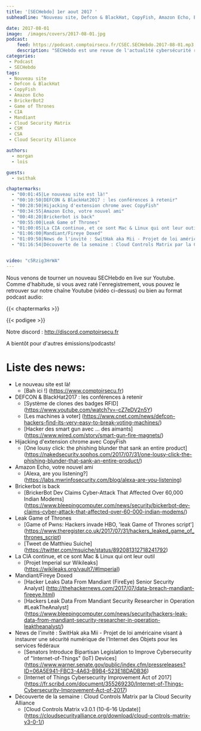 ```yaml
---
title: '[SECHebdo] 1er aout 2017 '
subheadline: "Nouveau site, Defcon & BlackHat, CopyFish, Amazon Echo, BrickerBot2, Game of Thrones, CIA, Mandiant, Cloud security Matrix, etc."

date: 2017-08-01
image:  /images/covers/2017-08-01.jpg
podcast:
    feed: https://podcast.comptoirsecu.fr/CSEC.SECHebdo.2017-08-01.mp3
    description: "SECHebdo est une revue de l'actualité cybersécurité réalisé en live sur Youtube, généralement le mardi soir."
categories:
 - Podcast
 - SECHebdo
tags:
 - Nouveau site
 - Defcon & BlackHat
 - CopyFish
 - Amazon Echo
 - BrickerBot2
 - Game of Thrones
 - CIA
 - Mandiant
 - Cloud Security Matrix
 - CSM
 - CSA
 - Cloud Security Alliance

authors:
  - morgan
  - lois

guests:
  - swithak

chaptermarks:
  - "00:01:45|Le nouveau site est là!"
  - "00:10:50|DEFCON & BlackHat2017 : les conférences à retenir"
  - "00:28:50|Hijacking d'extension chrome avec CopyFish"
  - "00:34:55|Amazon Echo, votre nouvel ami"
  - "00:48:20|Brickerbot is back"
  - "00:55:00|Leak Game of Thrones"
  - "01:00:05|La CIA continue, et ce sont Mac & Linux qui ont leur outil"
  - "01:06:00|Mandiant/Fireye Doxed"
  - "01:09:50|News de l'invité : SwitHak aka Mii - Projet de loi américaine visant à instaurer une sécurité numérique de l'Internet des Objets pour les services fédéraux"
  - "01:16:54|Découverte de la semaine : Cloud Controls Matrix par la Cloud Security Alliance"


video: "c5Rzig3HrWA"
---
```


Nous venons de tourner un nouveau SECHebdo en live sur Youtube. Comme d'habitude, si vous avez raté l'enregistrement, vous pouvez le retrouver sur notre chaîne Youtube (vidéo ci-dessus) ou bien au format podcast audio:

{{< chaptermarks >}}

{{< podigee >}}

Notre discord : <http://discord.comptoirsecu.fr>

A bientôt pour d'autres émissions/podcasts!

# Liste des news:

  * Le nouveau site est là!
      * [Bah ici !] (https://www.comptoirsecu.fr)
  * DEFCON & BlackHat2017 : les conférences à retenir
      * [Système de clones des badges RFID] (https://www.youtube.com/watch?v=-cZ7eDV2n5Y)
      * [Les machines à voter] (https://www.cnet.com/news/defcon-hackers-find-its-very-easy-to-break-voting-machines/)
      * [Hacker des smart gun avec ... des aimants] (https://www.wired.com/story/smart-gun-fire-magnets/)
  * Hijacking d'extension chrome avec CopyFish
      * [One lousy click: the phishing blunder that sank an entire product] (https://nakedsecurity.sophos.com/2017/07/31/one-lousy-click-the-phishing-blunder-that-sank-an-entire-product/)
  * Amazon Echo, votre nouvel ami
      * [Alexa, are you listening?] (https://labs.mwrinfosecurity.com/blog/alexa-are-you-listening)
  * Brickerbot is back
      * [BrickerBot Dev Claims Cyber-Attack That Affected Over 60,000 Indian Modems] (https://www.bleepingcomputer.com/news/security/bickerbot-dev-claims-cyber-attack-that-affected-over-60-000-indian-modems/)
  * Leak Game of Thrones
      * [Game of Pwns: Hackers invade HBO, 'leak Game of Thrones script'] (https://www.theregister.co.uk/2017/07/31/hackers_leaked_game_of_thrones_script)
      * [Tweet de Matthieu Suiche] (https://twitter.com/msuiche/status/892081312718241792)
  * La CIA continue, et ce sont Mac & Linux qui ont leur outil
      * [Projet Imperial sur Wikileaks] (https://wikileaks.org/vault7/#Imperial)
  * Mandiant/Fireye Doxed
      * [Hacker Leaks Data From Mandiant (FireEye) Senior Security Analyst] (http://thehackernews.com/2017/07/data-breach-mandiant-fireeye.html)
      * [Hackers Leak Data From Mandiant Security Researcher in Operation #LeakTheAnalyst] (https://www.bleepingcomputer.com/news/security/hackers-leak-data-from-mandiant-security-researcher-in-operation-leaktheanalyst/)
  * News de l'invité : SwitHak aka Mii - Projet de loi américaine visant à instaurer une sécurité numérique de l'Internet des Objets pour les services fédéraux
      * [Senators Introduce Bipartisan Legislation to Improve Cybersecurity of "Internet-of-Things" (IoT) Devices] (https://www.warner.senate.gov/public/index.cfm/pressreleases?ID=06A5E941-FBC3-4A63-B9B4-523E18DADB36)
      * [Internet of Things Cybersecurity Improvement Act of 2017] (https://fr.scribd.com/document/355269230/Internet-of-Things-Cybersecurity-Improvement-Act-of-2017)
  * Découverte de la semaine : Cloud Controls Matrix par la Cloud Security Alliance
      * [Cloud Controls Matrix v3.0.1 (10-6-16 Update)] (https://cloudsecurityalliance.org/download/cloud-controls-matrix-v3-0-1/)
